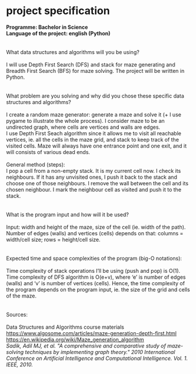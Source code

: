 # project specification
**Programme: Bachelor in Science <br/>
Language of the project: english (Python) <br/>**
<br/>
<br/>
What data structures and algorithms will you be using? <br/>
<br/>
I will use Depth First Search (DFS) and stack for maze generating and Breadth First Search (BFS) for maze solving. The project will be written in Python. <br/>
<br/>
<br/>
What problem are you solving and why did you chose these specific data structures and algorithms?<br/>
<br/>
I create a random maze generator: generate a maze and solve it (+ I use pygame to illustrate the whole process). I consider maze to be an undirected graph, where cells are vertices and walls are edges.<br/>
I use Depth First Seach algorithm since it allows me to visit all reachable vertices, ie. all the cells in the maze grid, and stack to keep track of the visited cells. Maze will always have one entrance point and one exit, and it will consists of various dead ends. <br/>
<br/>
General method (steps): <br/>
I pop a cell from a non-empty stack. It is my current cell now. I check its neighbours. If it has any unvisited ones, I push it back to the stack and choose one of those neighbours. I remove the wall between the cell and its chosen neighbour. I mark the neighbour cell as visited and push it to the stack. <br/>
<br/>
<br/>
What is the program input and how will it be used?<br/>
<br/>
Input: width and height of the maze, size of the cell (ie. width of the path). Number of edges (walls) and vertices (cells) depends on that: columns = width/cell size; rows = height/cell size.<br/>
<br/>
<br/>
Expected time and space complexities of the program (big-O notations): <br/>
<br/>
Time complexity of stack operations I’ll be using (push and pop) is O(1). Time complexity of DFS algorithm is O(e+v), where ‘e’ is number of edges (walls) and ‘v’ is number of vertices (cells). Hence, the time complexity of the program depends on the program input, ie. the size of the grid and cells of the maze. <br/>
<br/>
<br/>
Sources:<br/>
<br/>
Data Structures and Algorithms course materials <br/>
https://www.algosome.com/articles/maze-generation-depth-first.html <br/>
https://en.wikipedia.org/wiki/Maze_generation_algorithm <br/>
*Sadik, Adil MJ, et al. "A comprehensive and comparative study of maze-solving techniques by implementing graph theory." 2010 International Conference on Artificial Intelligence and Computational Intelligence. Vol. 1. IEEE, 2010.*
